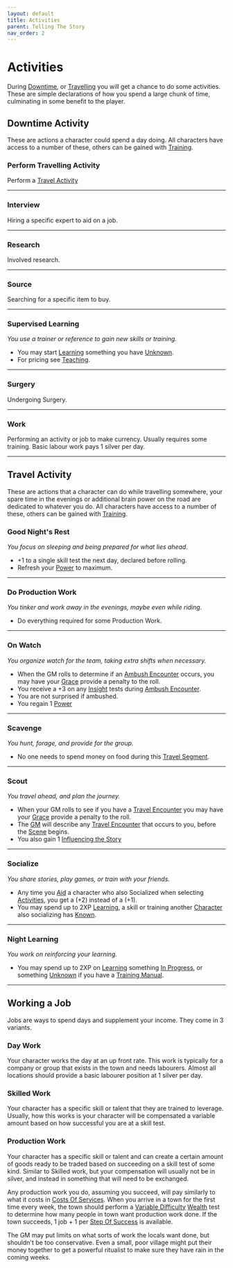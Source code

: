 ```yaml
---
layout: default
title: Activities
parent: Telling The Story
nav_order: 2
---
```

# Activities
During [Downtime](Telling-The-Story#Downtime), or [Travelling](Telling-The-Story#Travelling) you will get a chance to do some activities. These are simple declarations of how you spend a large chunk of time, culminating in some benefit to the player.


## Downtime Activity
These are actions a character could spend a day doing. All characters have access to a number of these, others can be gained with [Training](Character-Development#Training).
### Perform Travelling Activity
Perform a [Travel Activity](#Travel%20Activity)

---
### Interview
Hiring a specific expert to aid on a job.

---
### Research
Involved research.

---
### Source
Searching for a specific item to buy.

---
### Supervised Learning
*You use a trainer or reference to gain new skills or training.*
* You may start [Learning](Character-Development#Learning) something you have [Unknown](Character-Development#Unknown).
* For pricing see [Teaching](Services#Teaching).

---
### Surgery
Undergoing Surgery.

---
### Work
Performing an activity or job to make currency. Usually requires some training. Basic labour work pays 1 silver per day.

---
## Travel Activity
These are actions that a character can do while travelling somewhere, your spare time in the evenings or additional brain power on the road are dedicated to whatever you do. All characters have access to a number of these, others can be gained with [Training](Character-Development#Training).
### Good Night's Rest
*You focus on sleeping and being prepared for what lies ahead.*
* +1 to a single skill test the next day, declared before rolling.
* Refresh your [Power](Core/Stats#Max%20Power) to maximum.

---
### Do Production Work
*You tinker and work away in the evenings, maybe even while riding.*
* Do everything required for some Production Work.

---
### On Watch
*You organize watch for the team, taking extra shifts when necessary.*
* When the GM rolls to determine if an [Ambush Encounter](Telling-The-Story#Ambush%20Encounter) occurs, you may have your [Grace](Core/Agility#Grace) provide a penalty to the roll. 
* You receive a +3 on any [Insight](Core/Intelligence#Insight) tests during [Ambush Encounter](Telling-The-Story#Ambush%20Encounter).
* You are not surprised if ambushed. 
* You regain 1 [Power](Core/Stats#Max%20Power)

---
### Scavenge
*You hunt, forage, and provide for the group.*
* No one needs to spend money on food during this [Travel Segment](Telling-The-Story#Travel%20Segment).

---
### Scout
*You travel ahead, and plan the journey.*
* When your GM rolls to see if you have a [Travel Encounter](Telling-The-Story#Travel%20Encounter) you may have your [Grace](Core/Agility#Grace) provide a penalty to the roll. 
* The [GM](How-To-Play#GM) will describe any [Travel Encounter](Telling-The-Story#Travel%20Encounter) that occurs to you, before the [Scene](Core/Terminology#Scene) begins. 
* You also gain 1 [Influencing the Story](Telling-The-Story#Influencing%20the%20Story)

---
### Socialize
*You share stories, play games, or train with your friends.*
* Any time you [Aid](Core/Skills#Aid%20and%20Hindrance) a character who also Socialized when selecting [Activities](Activities), you get a (+2) instead of a (+1).
* You may spend up to 2XP [Learning](Character-Development#Learning), a skill or training another [Character](Core/Terminology#Character) also socializing has [Known](Character-Development#Known).

---
### Night Learning
*You work on reinforcing your learning.*
* You may spend up to 2XP on [Learning](Character-Development#Learning) something [In Progress](Character-Development#In%20Progress), or something [Unknown](Character-Development#Unknown) if you have a [Training Manual](Example-Gear#Training%20Manual).

---
## Working a Job
Jobs are ways to spend days and supplement your income. They come in 3 variants.

### Day Work
Your character works the day at an up front rate. This work is typically for a company or group that exists in the town and needs labourers. Almost all locations should provide a basic labourer position at 1 silver per day.

### Skilled Work
Your character has a specific skill or talent that they are trained to leverage. Usually, how this works is your character will be compensated a variable amount based on how successful you are at a skill test.

### Production Work
Your character has a specific skill or talent and can create a certain amount of goods ready to be traded based on succeeding on a skill test of some kind. Similar to Skilled work, but your compensation will usually not be in silver, and instead in something that will need to be exchanged.

Any production work you do, assuming you succeed, will pay similarly to what it costs in [Costs Of Services](Services#Costs%20Of%20Services). When you arrive in a town for the first time every week, the town should perform a [Variable Difficulty](Core/Skills#Variable%20Difficulty) [Wealth](Core/Running-The-Game#Wealth) test to determine how many people in town want production work done. If the town succeeds, 1 job + 1 per [Step Of Success](Core/Skills#Step%20Of%20Success) is available. 

The GM may put limits on what sorts of work the locals want done, but shouldn't be too conservative. Even a small, poor village might put their money together to get a powerful ritualist to make sure they have rain in the coming weeks.
